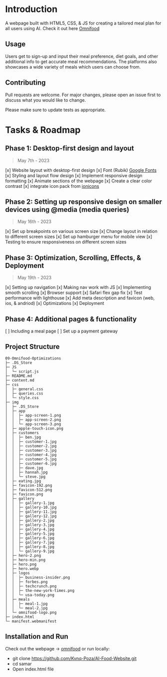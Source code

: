 # Introduction

A webpage built with HTML5, CSS, & JS for creating a tailored meal plan for all users using AI. Check it out here [Omnifood](https://kvnqpoza-omnifood.netlify.app/)

## Usage

Users get to sign-up and input their meal preference, diet goals, and other additional info to get accurate meal recommendations. The platforms also showcases a wide variety of meals which users can choose from.

## Contributing

Pull requests are welcome. For major changes, please open an issue first
to discuss what you would like to change.

Please make sure to update tests as appropriate.

# Tasks & Roadmap

## Phase 1: Desktop-first design and layout

> May 7th - 2023

[x] Website layout with desktop-first design
[x] Font (Rubik) [Google Fonts](https://fonts.google.com/specimen/Rubik?query=rubik)
[x] Styling and layout flow design
[x] Implement responsive design formatting
[x] Animate sections of the webpage
[x] Create a clear color contrast
[x] integrate icon pack from [ionicons](https://ionic.io/ionicons)

## Phase 2: Setting up responsive design on smaller devices using @media (media queries)

> May 16th - 2023

[x] Set up breakpoints on various screen size
[x] Change layout in relation to different screen sizes
[x] Set up hamburger menu for mobile view
[x] Testing to ensure responsiveness on different screen sizes

## Phase 3: Optimization, Scrolling, Effects, & Deployment

> May 19th - 2023

[x] Setting up navigation
[x] Making nav work with JS
[x] Implementing smooth scrolling
[x] Browser support
[x] Safari flex gap fix
[x] Test performance with lighthouse
[x] Add meta description and favicon (web, ios, & andriod)
[x] Optimizations
[x] Deployment

## Phase 4: Additional pages & functionality

[ ] Including a meal page
[ ] Set up a payment gateway

## Project Structure

```
09-Omnifood-Optimizations
├─ .DS_Store
├─ JS
│  └─ script.js
├─ README.md
├─ content.md
├─ css
│  ├─ general.css
│  ├─ queries.css
│  └─ style.css
├─ img
│  ├─ .DS_Store
│  ├─ app
│  │  ├─ app-screen-1.png
│  │  ├─ app-screen-2.png
│  │  └─ app-screen-3.png
│  ├─ apple-touch-icon.png
│  ├─ customers
│  │  ├─ ben.jpg
│  │  ├─ customer-1.jpg
│  │  ├─ customer-2.jpg
│  │  ├─ customer-3.jpg
│  │  ├─ customer-4.jpg
│  │  ├─ customer-5.jpg
│  │  ├─ customer-6.jpg
│  │  ├─ dave.jpg
│  │  ├─ hannah.jpg
│  │  └─ steve.jpg
│  ├─ eating.jpg
│  ├─ favicon-192.png
│  ├─ favicon-512.png
│  ├─ favicon.png
│  ├─ gallery
│  │  ├─ gallery-1.jpg
│  │  ├─ gallery-10.jpg
│  │  ├─ gallery-11.jpg
│  │  ├─ gallery-12.jpg
│  │  ├─ gallery-2.jpg
│  │  ├─ gallery-3.jpg
│  │  ├─ gallery-4.jpg
│  │  ├─ gallery-5.jpg
│  │  ├─ gallery-6.jpg
│  │  ├─ gallery-7.jpg
│  │  ├─ gallery-8.jpg
│  │  └─ gallery-9.jpg
│  ├─ hero-2.png
│  ├─ hero-min.png
│  ├─ hero.png
│  ├─ hero.webp
│  ├─ logos
│  │  ├─ business-insider.png
│  │  ├─ forbes.png
│  │  ├─ techcrunch.png
│  │  ├─ the-new-york-times.png
│  │  └─ usa-today.png
│  ├─ meals
│  │  ├─ meal-1.jpg
│  │  └─ meal-2.jpg
│  └─ omnifood-logo.png
├─ index.html
└─ manifest.webmanifest

```

## Installation and Run

Check out the webpage -> [omnifood](https://kvnqpoza-omnifood.netlify.app/) or run locally:

- git clone https://github.com/Kvnq-Poza/AI-Food-Website.git
- cd samar
- Open index.html file
